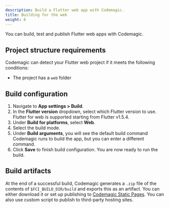 ```yaml
---
description: Build a Flutter web app with Codemagic.
title: Building for the web
weight: 6
---
```


You can build, test and publish Flutter web apps with Codemagic.

## Project structure requirements

Codemagic can detect your Flutter web project if it meets the following conditions:

- The project has a `web` folder

## Build configuration

1. Navigate to **App settings > Build**.
2. In the **Flutter version** dropdown, select which Flutter version to use. Flutter for web is supported starting from Flutter v1.5.4.
3. Under **Build for platforms**, select **Web**.
4. Select the build mode.
5. Under **Build arguments**, you will see the default build command Codemagic runs to build the app, but you can enter a different command.
6. Click **Save** to finish build configuration. You are now ready to run the build.

## Build artifacts

At the end of a successful build, Codemagic generates a `.zip` file of the contents of `$FCI_BUILD_DIR/build` and exports this as an artifact. You can either download it or set up publishing to [Codemagic Static Pages](https://docs.codemagic.io/publishing/publishing-to-codemagic-static-pages/). You can also use custom script to publish to third-party hosting sites.
